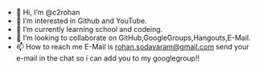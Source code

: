 - 👋 Hi, I’m @c2rohan
- 👀 I’m interested in Github and YouTube.
- 🌱 I’m currently learning school and codeing. 
- 💞️ I’m looking to collaborate on GitHub,GoogleGroups,Hangouts,E-Mail.
- 📫 How to reach me E-Mail is rohan.sodavaram@gmail.com send your e-mail in the chat so i can add you to my googlegroup!!

<!---
c2rohan/c2rohan is a ✨ special ✨ repository because its `README.md` (this file) appears on your GitHub profile.
You can click the Preview link to take a look at your changes.
--->
